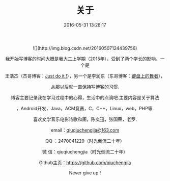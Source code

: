 ﻿---
title: 关于
date: 2016-05-31 13:28:17
---


<center>![](http://img.blog.csdn.net/20160507124439756)

我开始写博客的时间大概是我大二上学期（2015年），受到了两个学长的影响，一个是

王浩杰（杰哥博客：[Just do it !](http://blog.csdn.net/whjkm)），另一个是李润东（东哥博客：[键盘上的舞者](http://www.lrdup.net/)），

从那以后就一直保持写博客的习惯.

博客主要记录我在学习过程中的心得，生活中的点滴吧.主要内容是关于算法

，Android开发，Java，ACM竞赛，C，C++，Linux，web，PHP等.

喜欢文学音乐电影诗歌和画，陈奕迅，张国荣，老罗.

email：qiuqiuchengjia@163.com

QQ ：2470041229（时光倒流二十年）

微 信：qiuqiuchengjia（时光倒流二十年）

Github主页：https://github.com/qiuchengjia

Never give up !
</center>
